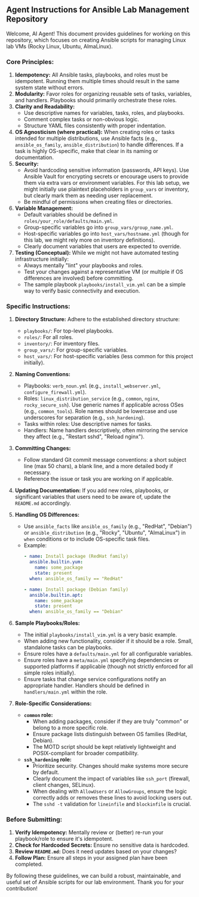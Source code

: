 ## Agent Instructions for Ansible Lab Management Repository

Welcome, AI Agent! This document provides guidelines for working on this repository, which focuses on creating Ansible scripts for managing Linux lab VMs (Rocky Linux, Ubuntu, AlmaLinux).

### Core Principles:

1.  **Idempotency:** All Ansible tasks, playbooks, and roles must be idempotent. Running them multiple times should result in the same system state without errors.
2.  **Modularity:** Favor roles for organizing reusable sets of tasks, variables, and handlers. Playbooks should primarily orchestrate these roles.
3.  **Clarity and Readability:**
    *   Use descriptive names for variables, tasks, roles, and playbooks.
    *   Comment complex tasks or non-obvious logic.
    *   Structure YAML files consistently with proper indentation.
4.  **OS Agnosticism (where practical):** When creating roles or tasks intended for multiple distributions, use Ansible facts (e.g., `ansible_os_family`, `ansible_distribution`) to handle differences. If a task is highly OS-specific, make that clear in its naming or documentation.
5.  **Security:**
    *   Avoid hardcoding sensitive information (passwords, API keys). Use Ansible Vault for encrypting secrets or encourage users to provide them via extra vars or environment variables. For this lab setup, we might initially use plaintext placeholders in `group_vars` or inventory, but clearly mark them as needing user replacement.
    *   Be mindful of permissions when creating files or directories.
6.  **Variable Management:**
    *   Default variables should be defined in `roles/your_role/defaults/main.yml`.
    *   Group-specific variables go into `group_vars/group_name.yml`.
    *   Host-specific variables go into `host_vars/hostname.yml` (though for this lab, we might rely more on inventory definitions).
    *   Clearly document variables that users are expected to override.
7.  **Testing (Conceptual):** While we might not have automated testing infrastructure initially:
    *   Always mentally "lint" your playbooks and roles.
    *   Test your changes against a representative VM (or multiple if OS differences are involved) before committing.
    *   The sample playbook `playbooks/install_vim.yml` can be a simple way to verify basic connectivity and execution.

### Specific Instructions:

1.  **Directory Structure:** Adhere to the established directory structure:
    *   `playbooks/`: For top-level playbooks.
    *   `roles/`: For all roles.
    *   `inventory/`: For inventory files.
    *   `group_vars/`: For group-specific variables.
    *   `host_vars/`: For host-specific variables (less common for this project initially).
2.  **Naming Conventions:**
    *   Playbooks: `verb_noun.yml` (e.g., `install_webserver.yml`, `configure_firewall.yml`).
    *   Roles: `linux_distribution_service` (e.g., `common`, `nginx`, `rocky_secure_ssh`). Use generic names if applicable across OSes (e.g., `common_tools`). Role names should be lowercase and use underscores for separation (e.g., `ssh_hardening`).
    *   Tasks within roles: Use descriptive names for tasks.
    *   Handlers: Name handlers descriptively, often mirroring the service they affect (e.g., "Restart sshd", "Reload nginx").
3.  **Committing Changes:**
    *   Follow standard Git commit message conventions: a short subject line (max 50 chars), a blank line, and a more detailed body if necessary.
    *   Reference the issue or task you are working on if applicable.
4.  **Updating Documentation:** If you add new roles, playbooks, or significant variables that users need to be aware of, update the `README.md` accordingly.
5.  **Handling OS Differences:**
    *   Use `ansible_facts` like `ansible_os_family` (e.g., "RedHat", "Debian") or `ansible_distribution` (e.g., "Rocky", "Ubuntu", "AlmaLinux") in `when` conditions or to include OS-specific task files.
    *   Example:
        ```yaml
        - name: Install package (RedHat family)
          ansible.builtin.yum:
            name: some_package
            state: present
          when: ansible_os_family == "RedHat"

        - name: Install package (Debian family)
          ansible.builtin.apt:
            name: some_package
            state: present
          when: ansible_os_family == "Debian"
        ```
6.  **Sample Playbooks/Roles:**
    *   The initial `playbooks/install_vim.yml` is a very basic example.
    *   When adding new functionality, consider if it should be a role. Small, standalone tasks can be playbooks.
    *   Ensure roles have a `defaults/main.yml` for all configurable variables.
    *   Ensure roles have a `meta/main.yml` specifying dependencies or supported platforms if applicable (though not strictly enforced for all simple roles initially).
    *   Ensure tasks that change service configurations notify an appropriate handler. Handlers should be defined in `handlers/main.yml` within the role.

7.  **Role-Specific Considerations:**
    *   **`common` role:**
        *   When adding packages, consider if they are truly "common" or belong to a more specific role.
        *   Ensure package lists distinguish between OS families (RedHat, Debian).
        *   The MOTD script should be kept relatively lightweight and POSIX-compliant for broader compatibility.
    *   **`ssh_hardening` role:**
        *   Prioritize security. Changes should make systems more secure by default.
        *   Clearly document the impact of variables like `ssh_port` (firewall, client changes, SELinux).
        *   When dealing with `AllowUsers` or `AllowGroups`, ensure the logic correctly adds or removes these lines to avoid locking users out.
        *   The `sshd -t` validation for `lineinfile` and `blockinfile` is crucial.

### Before Submitting:

1.  **Verify Idempotency:** Mentally review or (better) re-run your playbook/role to ensure it's idempotent.
2.  **Check for Hardcoded Secrets:** Ensure no sensitive data is hardcoded.
3.  **Review `README.md`:** Does it need updates based on your changes?
4.  **Follow Plan:** Ensure all steps in your assigned plan have been completed.

By following these guidelines, we can build a robust, maintainable, and useful set of Ansible scripts for our lab environment. Thank you for your contribution!

